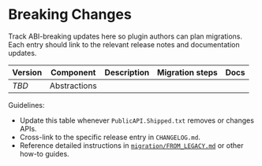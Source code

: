 # Breaking Changes

Track ABI-breaking updates here so plugin authors can plan migrations. Each entry should link to the relevant release notes and documentation updates.

| Version | Component | Description | Migration steps | Docs |
|---------|-----------|-------------|-----------------|------|
| _TBD_ | Abstractions |  |  |  |

Guidelines:

- Update this table whenever `PublicAPI.Shipped.txt` removes or changes APIs.
- Cross-link to the specific release entry in `CHANGELOG.md`.
- Reference detailed instructions in [`migration/FROM_LEGACY.md`](FROM_LEGACY.md) or other how-to guides.

